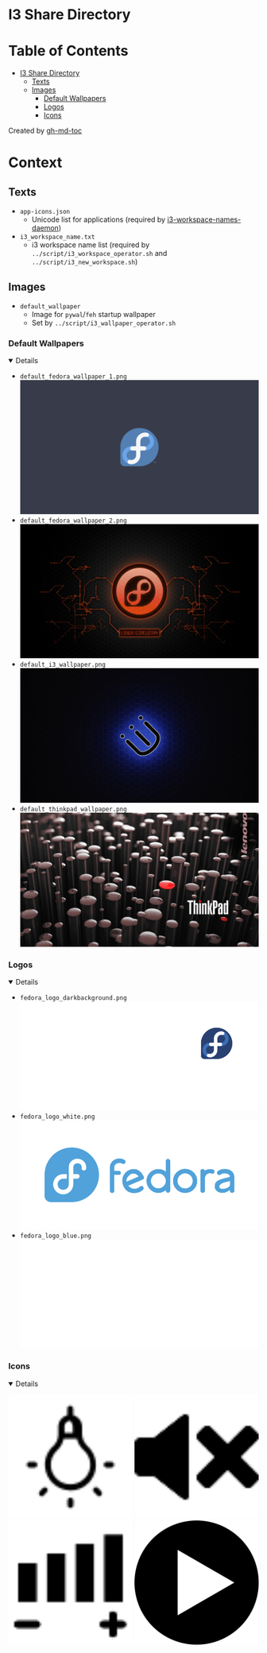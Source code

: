 # I3 Share Directory

Table of Contents
=================

* [I3 Share Directory](#i3-share-directory)
   * [Texts](#texts)
   * [Images](#images)
      * [Default Wallpapers](#default-wallpapers)
      * [Logos](#logos)
      * [Icons](#icons)

Created by [gh-md-toc](https://github.com/ekalinin/github-markdown-toc)

# Context

## Texts
- `app-icons.json`
    - Unicode list for applications (required by [i3-workspace-names-daemon](https://github.com/cboddy/i3-workspace-names-daemon))
- `i3_workspace_name.txt`
    - i3 workspace name list (required by `../script/i3_workspace_operator.sh` and `../script/i3_new_workspace.sh`)

## Images
- `default_wallpaper`
    - Image for `pywal`/`feh` startup wallpaper
    - Set by `../script/i3_wallpaper_operator.sh`

### Default Wallpapers
<details open>

- `default_fedora_wallpaper_1.png`
![alt_text](./default_fedora_wallpaper_01.png)
- `default_fedora_wallpaper_2.png`
![alt_text](./default_fedora_wallpaper_02.png)
- `default_i3_wallpaper.png`
![alt_text](./default_i3_wallpaper.png)
- `default_thinkpad_wallpaper.png`
![alt_text](./default_thinkpad_wallpaper.png)

</details>

### Logos
<details open>

- `fedora_logo_darkbackground.png`
![alt_text](./fedora_logo_darkbackground.png)
- `fedora_logo_white.png`
![alt_text](./fedora_logo_blue.png)
- `fedora_logo_blue.png`
![alt_text](./fedora_logo_white.png)

</details open>

### Icons
<details open>

[<img src="./lightbulb_icon.png" width="250"/>](./lightbulb_icon.png)
[<img src="./mute_icon.png" width="250"/>](./mute_icon.png)
[<img src="./volume_icon.png" width="250"/>](./volume_icon.png)
[<img src="./video_player.png" width="250"/>](./video_player.png)

</details>
